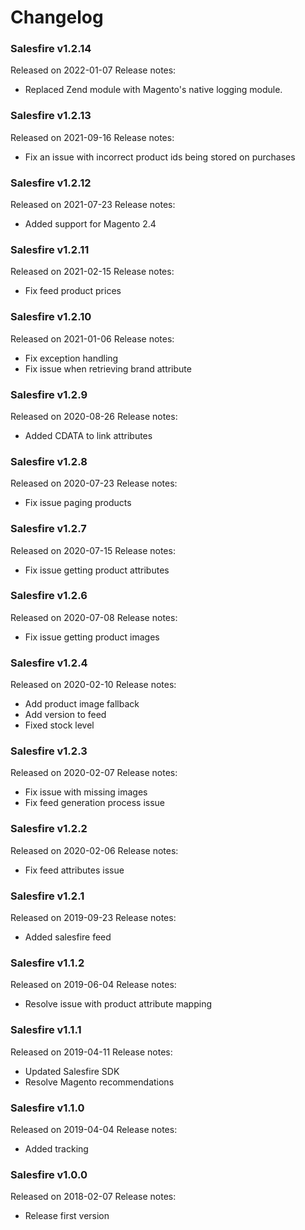 # Changelog

### Salesfire v1.2.14
Released on 2022-01-07
Release notes:

- Replaced Zend module with Magento's native logging module.

### Salesfire v1.2.13
Released on 2021-09-16
Release notes:

- Fix an issue with incorrect product ids being stored on purchases

### Salesfire v1.2.12
Released on 2021-07-23
Release notes:

- Added support for Magento 2.4

### Salesfire v1.2.11
Released on 2021-02-15
Release notes:

- Fix feed product prices

### Salesfire v1.2.10
Released on 2021-01-06
Release notes:

- Fix exception handling
- Fix issue when retrieving brand attribute

### Salesfire v1.2.9
Released on 2020-08-26
Release notes:

- Added CDATA to link attributes

### Salesfire v1.2.8
Released on 2020-07-23
Release notes:

- Fix issue paging products

### Salesfire v1.2.7
Released on 2020-07-15
Release notes:

- Fix issue getting product attributes

### Salesfire v1.2.6
Released on 2020-07-08
Release notes:

- Fix issue getting product images

### Salesfire v1.2.4
Released on 2020-02-10
Release notes:

- Add product image fallback
- Add version to feed
- Fixed stock level


### Salesfire v1.2.3
Released on 2020-02-07
Release notes:

- Fix issue with missing images
- Fix feed generation process issue


### Salesfire v1.2.2
Released on 2020-02-06
Release notes:

- Fix feed attributes issue


### Salesfire v1.2.1
Released on 2019-09-23
Release notes:

- Added salesfire feed


### Salesfire v1.1.2
Released on 2019-06-04
Release notes:

- Resolve issue with product attribute mapping


### Salesfire v1.1.1
Released on 2019-04-11
Release notes:

- Updated Salesfire SDK
- Resolve Magento recommendations


### Salesfire v1.1.0
Released on 2019-04-04
Release notes:

- Added tracking


### Salesfire v1.0.0
Released on 2018-02-07
Release notes:

- Release first version
